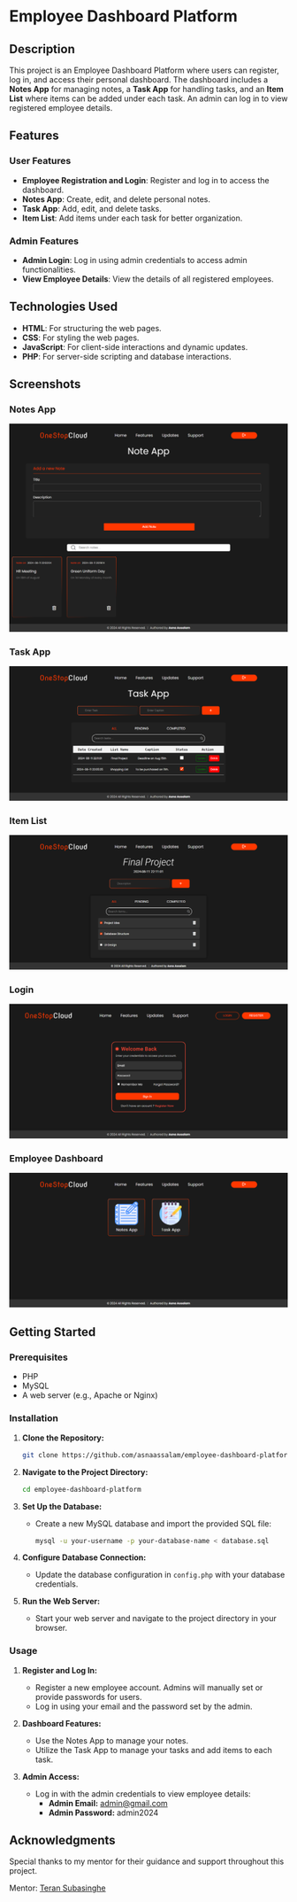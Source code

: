 

# Employee Dashboard Platform

## Description

This project is an Employee Dashboard Platform where users can register, log in, and access their personal dashboard. The dashboard includes a **Notes App** for managing notes, a **Task App** for handling tasks, and an **Item List** where items can be added under each task. An admin can log in to view registered employee details.

## Features

### User Features
- **Employee Registration and Login**: Register and log in to access the dashboard.
- **Notes App**: Create, edit, and delete personal notes.
- **Task App**: Add, edit, and delete tasks.
- **Item List**: Add items under each task for better organization.

### Admin Features
- **Admin Login**: Log in using admin credentials to access admin functionalities.
- **View Employee Details**: View the details of all registered employees.

## Technologies Used

- **HTML**: For structuring the web pages.
- **CSS**: For styling the web pages.
- **JavaScript**: For client-side interactions and dynamic updates.
- **PHP**: For server-side scripting and database interactions.

## Screenshots

### Notes App
![Notes App Screenshot](UI-Screenshots/Note%20Management.png)

### Task App
![Task App Screenshot](UI-Screenshots/Task.png)

### Item List
![Item List Screenshot](UI-Screenshots/ItemList.png)

### Login
![Login Screenshot](UI-Screenshots/Login.png)

### Employee Dashboard
![Employee Dashboard Screenshot](UI-Screenshots/employee-Dashboard.png)


## Getting Started

### Prerequisites

- PHP
- MySQL
- A web server (e.g., Apache or Nginx)

### Installation

1. **Clone the Repository:**
   ```bash
   git clone https://github.com/asnaassalam/employee-dashboard-platform.git
   ```

2. **Navigate to the Project Directory:**
   ```bash
   cd employee-dashboard-platform
   ```

3. **Set Up the Database:**
   - Create a new MySQL database and import the provided SQL file:
     ```bash
     mysql -u your-username -p your-database-name < database.sql
     ```

4. **Configure Database Connection:**
   - Update the database configuration in `config.php` with your database credentials.

5. **Run the Web Server:**
   - Start your web server and navigate to the project directory in your browser.

### Usage

1. **Register and Log In:**
   - Register a new employee account. Admins will manually set or provide passwords for users.
   - Log in using your email and the password set by the admin.

2. **Dashboard Features:**
   - Use the Notes App to manage your notes.
   - Utilize the Task App to manage your tasks and add items to each task.

3. **Admin Access:**
   - Log in with the admin credentials to view employee details:
     - **Admin Email:** admin@gmail.com
     - **Admin Password:** admin2024


## Acknowledgments

Special thanks to my mentor for their guidance and support throughout this project. 

Mentor: [Teran Subasinghe](https://github.com/teran-s)



